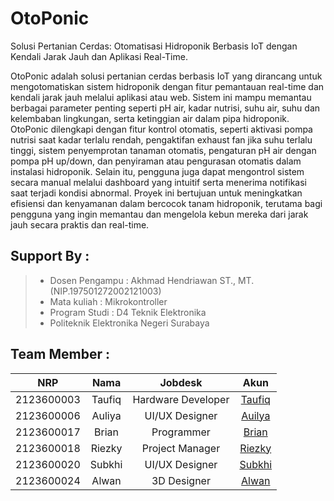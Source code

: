 # OtoPonic
Solusi Pertanian Cerdas: Otomatisasi Hidroponik Berbasis IoT dengan Kendali Jarak Jauh dan Aplikasi Real-Time.

OtoPonic adalah solusi pertanian cerdas berbasis IoT yang dirancang untuk mengotomatiskan sistem hidroponik dengan fitur pemantauan real-time dan kendali jarak jauh melalui aplikasi atau web. Sistem ini mampu memantau berbagai parameter penting seperti pH air, kadar nutrisi, suhu air, suhu dan kelembaban lingkungan, serta ketinggian air dalam pipa hidroponik. OtoPonic dilengkapi dengan fitur kontrol otomatis, seperti aktivasi pompa nutrisi saat kadar terlalu rendah, pengaktifan exhaust fan jika suhu terlalu tinggi, sistem penyemprotan tanaman otomatis, pengaturan pH air dengan pompa pH up/down, dan penyiraman atau pengurasan otomatis dalam instalasi hidroponik. Selain itu, pengguna juga dapat mengontrol sistem secara manual melalui dashboard yang intuitif serta menerima notifikasi saat terjadi kondisi abnormal. Proyek ini bertujuan untuk meningkatkan efisiensi dan kenyamanan dalam bercocok tanam hidroponik, terutama bagi pengguna yang ingin memantau dan mengelola kebun mereka dari jarak jauh secara praktis dan real-time.

## Support By :
>- Dosen Pengampu : Akhmad Hendriawan ST., MT. (NIP.197501272002121003)
>- Mata kuliah : Mikrokontroller
>- Program Studi : D4 Teknik Elektronika
>- Politeknik Elektronika Negeri Surabaya<br>

## Team Member :
|      NRP      |       Nama      |    Jobdesk    |   Akun |
| :-----------:|:----------------:| :------------:| :-----:|
| 2123600003    | Taufiq  | Hardware Developer       | [Taufiq](https://github.com/Raditya-G)
| 2123600006    | Auliya         |   UI/UX Designer | [Auilya](https://github.com/nataratungga)
| 2123600017    | Brian         |    Programmer      | [Brian](https://github.com/Bismaap)
| 2123600018    | Riezky                | Project Manager | [Riezky](https://github.com/NurRohmatHidayat)
| 2123600020    | Subkhi               | UI/UX Designer     | [Subkhi](https://github.com/EzarPrasetya)
| 2123600024    | Alwan               | 3D Designer     |[Alwan](https://github.com/Yadnur)
